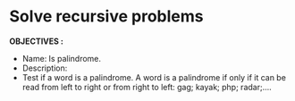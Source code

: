 # Solve recursive problems

**OBJECTIVES :**

- Name: Is palindrome. 
- Description: 
- Test if a word is a palindrome. A word is a palindrome if only if it can be read from left to right or from right to left: gag; kayak; php; radar;....